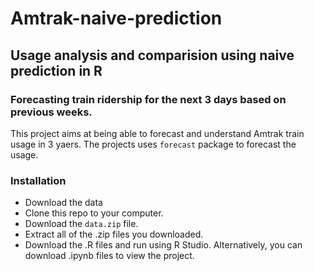 # Amtrak-naive-prediction
## Usage analysis and comparision using naive prediction in R
### Forecasting train ridership for the next 3 days based on previous weeks.
This project aims at being able to forecast and understand Amtrak train usage in 3 yaers. The projects uses `forecast` package to forecast the usage.
 
### Installation
* Download the data
* Clone this repo to your computer.
* Download the `data.zip` file.
* Extract all of the .zip files you downloaded.
* Download the .R files and run using R Studio. Alternatively, you can download .ipynb files to view the project. 
